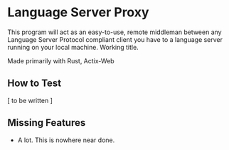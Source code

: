 # Language Server Proxy

This program will act as an easy-to-use, remote middleman between any Language Server Protocol compliant client you have to a language server running on your local machine. Working title.

Made primarily with Rust, Actix-Web

## How to Test

[ to be written ]

## Missing Features

- A lot. This is nowhere near done.
